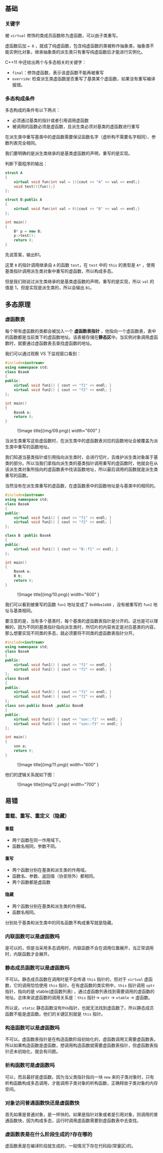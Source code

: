 

## **基础**

### **关键字**

被 `virtual` 修饰的类成员函数称为虚函数，可以由子类重写。

虚函数后加 `= 0` ，就成了纯虚函数，包含纯虚函数的类被称作抽象类，抽象类不能实例化对象，继承抽象类的派生类只有重写纯虚函数后才能进行实例化。

C++11 中还给出两个与多态相关的关键字：

- `final`：修饰虚函数，表示该虚函数不能再被重写
- `override`: 检查派生类虚函数是否重写了基类某个虚函数，如果没有重写编译报错。

### **多态构成条件**

多态构成的条件有以下两点：

- 必须通过基类的指针或者引用调用虚函数
- 被调用的函数必须是虚函数，且派生类必须对基类的虚函数进行重写

在派生类中重写基类中的虚函数需要保证函数名字（虚析构不需要名字相同）、参数列表完全相同。

我们要明确的是派生类继承的是基类虚函数的声明，重写的是实现。

判断下面程序的输出：

```cpp
struct A
{
    virtual void fun(int val = 1){cout << "A" << val << endl;}
    void test(){fun();}
};

struct B:public A
{
    virtual void fun(int val = 0){cout << "B" << val << endl;}
};

int main()
{
    B* p = new B;
    p->test();
    return 0;
}
```

先说答案，输出B1。

这里 `B` 的指针调用继承自 `A` 的函数 `test`，在 `test` 中的 `this` 的类型是 `A*` ，使用基类指针调用派生类对象中重写的虚函数，所以构成多态。

但是我们刚说过派生类继承的是基类虚函数的声明，重写的是实现，所以 `val` 的值是 1，但是实现是派生类的，所以会输出 `B1`。



## **多态原理**

### **虚函数表**

每个带有虚函数的类都会被加入一个 **虚函数表指针** ，他指向一个虚函数表，表中的函数都是当前类下的虚函数地址。该表被存储在**静态区**中。当实例对象调用虚函数时，就要通过虚函数表去查找虚函数的地址。

我们可以通过观察 VS 下监视窗口看到：

```cpp
#include<iostream>
using namespace std;
class BsaeA
{
public:
	virtual void fun1() { cout << "f1" << endl; }
	virtual void fun2() { cout << "f2" << endl; }
};

int main()
{
	BaseA a;
	return 0;
}
```

<figure markdown="span">
  ![Image title](img/09.png){ width="600" }
</figure>


当派生类重写这些虚函数时，在派生类中的虚函数表对应的函数地址会被覆盖为派生类中重写的函数地址。

我们知道当基类指针或引用指向派生类时，会进行切片，去维护派生类对象属于基类的部分。所以当我们拿指向派生类的基类指针调用重写的虚函数时，他就会在从该派生类对象所指向的虚函数表中找该函数地址，所以最后调用的函数就是派生类重写的函数。

当然没有在派生类重写的虚函数，在虚函数表中的函数地址是与基类中的相同的。

```cpp
#include<iostream>
using namespace std;
class BaseA
{
public:
	virtual void fun1() { cout << "f1" << endl; }
	virtual void fun2() { cout << "f2" << endl; }
};

class B :public BaseA
{
public:
	virtual void fun1() { cout << "B::f1" << endl; }
};

int main()
{
	BaseA a; 
	B b;
	return 0;
}
```

<figure markdown="span">
  ![Image title](img/10.png){ width="600" }
</figure>

我们可以看到被重写的函数 `fun1` 地址变成了 `0x00be1488` ，没有被重写的 `fun2` 地址与基类相同。

要注意的是，当有多个基类时，每个基类的虚函数表指针是分开的。这也是可以理解的，因为不同的基类指针指向派生类时，所切片的内容肯定是对应基类的内容，那么想要实现不同类的多态，就必须要将不同类的虚函数表指针分开。


```cpp
#include<iostream>
using namespace std;
class BaseA
{
public:
	virtual void fun1() { cout << "f1" << endl; }
	virtual void fun2() { cout << "f2" << endl; }
};
class BaseB
{
public:
	virtual void fun3() { cout << "f1" << endl; }
	virtual void fun4() { cout << "f2" << endl; }
};
class son:public BaseA ,public BaseB
{
public:
	virtual void fun1() { cout << "son::f1" << endl; }
	virtual void fun3() { cout << "son::f3" << endl; }
};

int main()
{
	son a;
	return 0;
}
```

<figure markdown="span">
  ![Image title](img/11.png){ width="600" }
</figure>

他们的逻辑关系就如下图：

<figure markdown="span">
  ![Image title](img/12.png){ width="700" }
</figure>


## **易错**

### **重载、重写、重定义（隐藏）**

#### **重载**
  - 两个函数在同一作用域下。
  - 函数名相同，参数不同。


#### **重写**
  - 两个函数分别在基类和派生类的作用域。
  - 函数名、参数、返回值（协变除外）都相同。
  - 两个函数都是虚函数


#### **隐藏**
  - 两个函数分别在基类和派生类的作用域。
  - 函数名相同。

分别处于基类和派生类中的同名函数不构成重写就是隐藏。

### **内联函数可以是虚函数吗**

是可以的，但是当采用多态调用时，内联函数不会在调用位置展开，当正常调用时，内联函数才会展开。

### **静态成员函数可以是虚函数吗**

不可以。静态成员函数在调用时是不会传递 `this` 指针的，但对于 `virtual` 虚函数，它的调用恰恰使用 `this` 指针。在有虚函数的类实例中，`this` 指针调用 `vptr` 指针，指向的是 vtable(虚函数列表) ，通过虚函数列表找到需要调用的虚函数的地址。总体来说虚函数的调用关系是：`this` 指针-> `vptr` -> `vtable` -> 虚函数。

所以说，`static` 静态函数没有this指针，也就无法找到虚函数了。所以静态成员函数不能是虚函数。他们的关键区别就是 `this` 指针。


### **构造函数可以是虚函数吗**


不可以。虚函数表指针是在构造函数阶段初始化的，虚函数调用又需要虚函数表。所以如果构造函数是虚函数，想调用构造函数就需要虚函数表指针，但虚函数表指针还未初始化，就会有问题。

### **析构函数可是虚函数吗**

可以，而且最好是虚函数。因为当父类指针指向一块 `new` 来的子类对象时，只有析构函数构成多态调用，才能调用子类对象的析构函数，正确释放子类对象的内存空间。


### **对象访问普通函数快还是虚函数快**

首先如果是普通对象，是一样快的。如果是指针对象或者是引用对象，则调用的普通函数快，因为构成多态，运行时调用虚函数需要到虚函数表中去查找。

### **虚函数表是在什么阶段生成的?存在哪的**

虚函数表是在编译阶段就生成的，一般情况下存在代码段(常量区)的。
